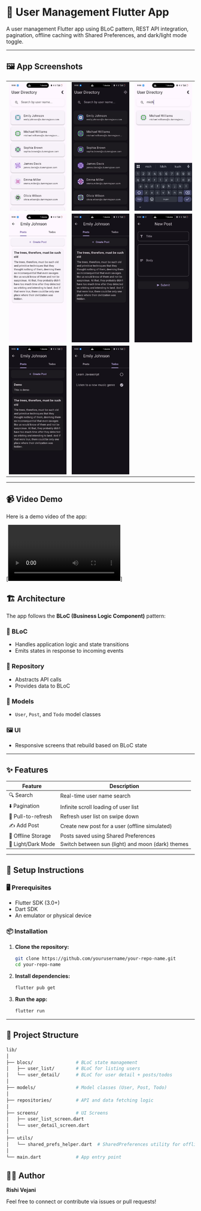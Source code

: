 # 🧠 User Management Flutter App

A user management Flutter app using BLoC pattern, REST API integration, pagination, offline caching with Shared Preferences, and dark/light mode toggle.

---

## 🖼️ App Screenshots

| | | |
|---|---|---|
| ![1](1.jpg) | ![2](2.jpg) | ![3](3.jpg) |
| ![4](4.jpg) | ![5](5.jpg) | ![6](6.jpg) |
| ![7](7.jpg) | ![8](8.jpg) |

---

## 📹 Video Demo

Here is a demo video of the app:

[![Watch the video](demo.mp4)]


## 🏗️ Architecture

The app follows the **BLoC (Business Logic Component)** pattern:

### 🔁 BLoC

- Handles application logic and state transitions
- Emits states in response to incoming events

### 🧩 Repository

- Abstracts API calls
- Provides data to BLoC

### 🧱 Models

- `User`, `Post`, and `Todo` model classes

### 🖼️ UI

- Responsive screens that rebuild based on BLoC state

---

## ✨ Features

| Feature                  | Description                                         |
|--------------------------|-----------------------------------------------------|
| 🔍 Search                | Real-time user name search                          |
| ⬇️ Pagination            | Infinite scroll loading of user list               |
| 🔄 Pull-to-refresh       | Refresh user list on swipe down                    |
| ✍️ Add Post              | Create new post for a user (offline simulated)     |
| 💾 Offline Storage       | Posts saved using Shared Preferences               |
| 🌙 Light/Dark Mode       | Switch between sun (light) and moon (dark) themes  |

---

## 🔧 Setup Instructions

### 🖥️ Prerequisites

- Flutter SDK (3.0+)
- Dart SDK
- An emulator or physical device

### 📦 Installation

1. **Clone the repository:**

   ```bash
   git clone https://github.com/yourusername/your-repo-name.git
   cd your-repo-name
   ```

2. **Install dependencies:**

   ```bash
   flutter pub get
   ```

3. **Run the app:**

   ```bash
   flutter run
   ```

---

## 📁 Project Structure

```bash
lib/
│
├── blocs/                # BLoC state management
│   ├── user_list/        # BLoC for listing users
│   └── user_detail/      # BLoC for user detail + posts/todos
│
├── models/               # Model classes (User, Post, Todo)
│
├── repositories/         # API and data fetching logic
│
├── screens/              # UI Screens
│   ├── user_list_screen.dart
│   └── user_detail_screen.dart
│
├── utils/
│   └── shared_prefs_helper.dart  # SharedPreferences utility for offline posts
│
└── main.dart             # App entry point
```

## 👨‍💻 Author

**Rishi Vejani**

Feel free to connect or contribute via issues or pull requests!
